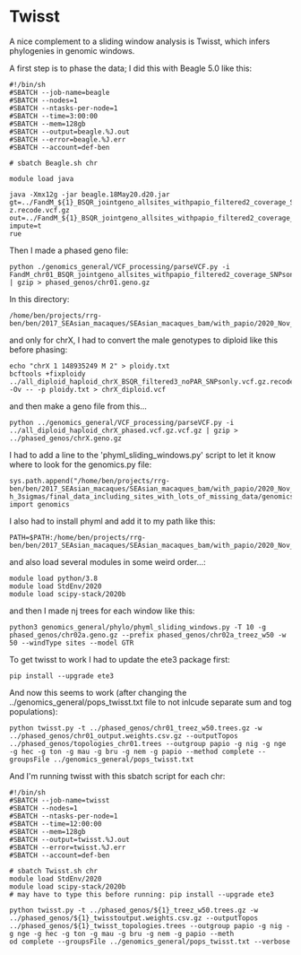 # Twisst

A nice complement to a sliding window analysis is Twisst, which infers phylogenies in genomic windows.

A first step is to phase the data; I did this with Beagle 5.0 like this:
```
#!/bin/sh
#SBATCH --job-name=beagle
#SBATCH --nodes=1
#SBATCH --ntasks-per-node=1
#SBATCH --time=3:00:00
#SBATCH --mem=128gb
#SBATCH --output=beagle.%J.out
#SBATCH --error=beagle.%J.err
#SBATCH --account=def-ben

# sbatch Beagle.sh chr

module load java

java -Xmx12g -jar beagle.18May20.d20.jar gt=../FandM_${1}_BSQR_jointgeno_allsites_withpapio_filtered2_coverage_SNPsonly.vcf.g
z.recode.vcf.gz out=../FandM_${1}_BSQR_jointgeno_allsites_withpapio_filtered2_coverage_SNPsonly.vcf.gz.phased.vcf.gz impute=t
rue 
```

Then I made a phased geno file:
```
python ./genomics_general/VCF_processing/parseVCF.py -i FandM_chr01_BSQR_jointgeno_allsites_withpapio_filtered2_coverage_SNPsonly.vcf.gz.phased.vcf.gz.vcf.gz | gzip > phased_genos/chr01.geno.gz
```
In this directory:
```
/home/ben/projects/rrg-ben/ben/2017_SEAsian_macaques/SEAsian_macaques_bam/with_papio/2020_Nov_filtered_by_depth_3sigmas/final_data_including_sites_with_lots_of_missing_data/twisst
```
and only for chrX, I had to convert the male genotypes to diploid like this before phasing:
```
echo "chrX 1 148935249 M 2" > ploidy.txt
bcftools +fixploidy ../all_diploid_haploid_chrX_BSQR_filtered3_noPAR_SNPsonly.vcf.gz.recode.vcf.gz.recode.vcf.gz -Ov -- -p ploidy.txt > chrX_diploid.vcf
```
and then make a geno file from this...
```
python ../genomics_general/VCF_processing/parseVCF.py -i ../all_diploid_haploid_chrX_phased.vcf.gz.vcf.gz | gzip > ../phased_genos/chrX.geno.gz 
```


I had to add a line to the 'phyml_sliding_windows.py' script to let it know where to look for the genomics.py file:

```
sys.path.append("/home/ben/projects/rrg-ben/ben/2017_SEAsian_macaques/SEAsian_macaques_bam/with_papio/2020_Nov_filtered_by_dept
h_3sigmas/final_data_including_sites_with_lots_of_missing_data/genomics_general")
import genomics
```
I also had to install phyml and add it to my path like this:
```
PATH=$PATH:/home/ben/projects/rrg-ben/ben/2017_SEAsian_macaques/SEAsian_macaques_bam/with_papio/2020_Nov_filtered_by_depth_3sigmas/final_data_including_sites_with_lots_of_missing_data/twisst/phyml/src
```
and also load several modules in some weird order...:
```
module load python/3.8
module load StdEnv/2020
module load scipy-stack/2020b
```

and then I made nj trees for each window like this:
```
python3 genomics_general/phylo/phyml_sliding_windows.py -T 10 -g phased_genos/chr02a.geno.gz --prefix phased_genos/chr02a_treez_w50 -w 50 --windType sites --model GTR
```

To get twisst to work I had to update the ete3 package first:
```
pip install --upgrade ete3
```

And now this seems to work (after changing the ../genomics_general/pops_twisst.txt file to not inlcude separate sum and tog populations):
```
python twisst.py -t ../phased_genos/chr01_treez_w50.trees.gz -w ../phased_genos/chr01_output.weights.csv.gz --outputTopos ../phased_genos/topologies_chr01.trees --outgroup papio -g nig -g nge -g hec -g ton -g mau -g bru -g nem -g papio --method complete --groupsFile ../genomics_general/pops_twisst.txt
```

And I'm running twisst with this sbatch script for each chr:
```
#!/bin/sh
#SBATCH --job-name=twisst
#SBATCH --nodes=1
#SBATCH --ntasks-per-node=1
#SBATCH --time=12:00:00
#SBATCH --mem=128gb
#SBATCH --output=twisst.%J.out
#SBATCH --error=twisst.%J.err
#SBATCH --account=def-ben

# sbatch Twisst.sh chr
module load StdEnv/2020
module load scipy-stack/2020b
# may have to type this before running: pip install --upgrade ete3

python twisst.py -t ../phased_genos/${1}_treez_w50.trees.gz -w ../phased_genos/${1}_twisstoutput.weights.csv.gz --outputTopos 
../phased_genos/${1}_twisst_topologies.trees --outgroup papio -g nig -g nge -g hec -g ton -g mau -g bru -g nem -g papio --meth
od complete --groupsFile ../genomics_general/pops_twisst.txt --verbose
```
